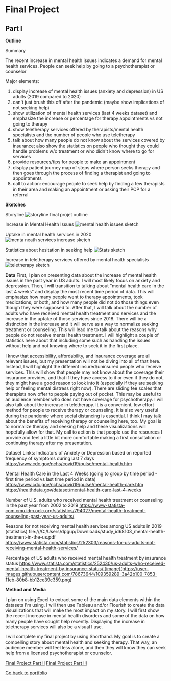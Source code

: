 # Final Project

## Part I ##

**Outline** 

Summary

The recent increase in mental health issues indicates a demand for mental health services.
People can seek help by going to a psychotherapist or counselor

Major elements: 
1. display increase of mental health issues (anxiety and depression) in US adults (2019 compared to 2020)
2. can't just brush this off after the pandemic (maybe show implications of not seeking help)
3. show utilization of mental health services (last 4 weeks dataset) and emphasize the increase or percentage for therapy appointments vs not going to therapy
4. show teletherapy services offered by therapists/mental health specialists and the number of people who use teletherapy
5. talk about how many people do not know about the services covered by insurance; also show the statistics on people who thought they could handle problems w/o treatment
   or who didn't know where to go for services
6. provide resources/tips for people to make an appointment
7. display patient journey map of steps where person seeks therapy and then goes through the process of finding a therapist and going to appointments
8. call to action: encourage people to seek help by finding a few therapists in their area and making an appointment or asking their PCP for a referral


**Sketches**

Storyline
![storyline final projet outline](https://user-images.githubusercontent.com/78673644/109439660-4e2a1680-79fd-11eb-9224-a14317d74d0a.png)

Increase in Mental Health Issues
![mental health issues sketch](https://user-images.githubusercontent.com/78673644/109439702-7154c600-79fd-11eb-8418-7889eee112e8.png)

Uptake in mental health services in 2020
![menta neath services increase sketch](https://user-images.githubusercontent.com/78673644/109439689-66019a80-79fd-11eb-9a7f-a488485254cd.png)

Statistics about hesitation in seeking help
![Stats sketch](https://user-images.githubusercontent.com/78673644/109439717-7a459780-79fd-11eb-9e0f-ab254e6f93f3.png)

Increase in teletherapy services offered by mental health specialists
![teletherapy sketch](https://user-images.githubusercontent.com/78673644/109439727-83366900-79fd-11eb-8610-5aab4322f038.png)

**Data**
First, I plan on presenting data about the increase of mental health issues in the past year in US adults. I will most likely focus on anxiety and depression. 
Then, I will transition to talking about "mental health care in the last 4 weeks" and display the most recent time period of data. This will emphasize how many people went to therapy appointments, took medications, or both, and how many people did not do those things even though they were supposed to. After that, I will talk about the number of adults who have received mental health treatment and services and the increase in the uptake of those services since 2018. There will be a distinction in the increase and it will serve as a way to normalize seeking treatment or counseling. This will lead me to talk about the reasons why people do not receive mental health treatment. I will highlight a couple of statistics here about that including some such as handling the issues without help and not knowing where to seek it in the first place. 

I know that accessibility, affordability, and insurance coverage are all relevant issues, but my presentation will not be diving into all of that here. Instead, I will highlight the different insured/uninsured people who receive services. This will show that people may not know about the coverage their insurance provides, and that if they have access to it or even if they do not, they might have a good reason to look into it (especially if they are seeking help or feeling mental distress right now). There are sliding fee scales that therapists now offer to people paying out of pocket. This may be useful to an audience member who does not have coverage for psychotherapy. I will also talk about the increase in teletherapy. It is a convenient, low effort method for people to receive therapy or counseling. It is also very useful during the pandemic where social distancing is essential. I think I may talk about the benefits of receiving therapy or counseling here, too. My goal is to normalize therapy and seeking help and these visualizations will hopefully allow for that. My call to action is that people use the resources I provide and feel a little bit more comfortable making a first consultation or continuing therapy after my presentation. 

Dataset Links:
Indicators of Anxiety or Depression based on reported frequency of symptoms during last 7 days
https://www.cdc.gov/nchs/covid19/pulse/mental-health.htm

Mental Health Care in the Last 4 Weeks (going to group by time period - first time period vs last time period in data)
https://www.cdc.gov/nchs/covid19/pulse/mental-health-care.htm
https://healthdata.gov/dataset/mental-health-care-last-4-weeks

Number of U.S. adults who received mental health treatment or counseling in the past year from 2002 to 2019
https://www-statista-com.cmu.idm.oclc.org/statistics/794027/mental-health-treatment-counseling-past-year-us-adults/

Reasons for not receiving mental health services among US adults in 2019 (statistics)
file:///C:/Users/dpgup/Downloads/study_id68103_mental-health-treatment-in-the-us.pdf
https://www.statista.com/statistics/252303/reasons-for-us-adults-not-receiving-mental-health-services/

Percentage of US adults who received mental health treatment by insurance status
https://www.statista.com/statistics/252430/us-adults-who-received-mental-health-treatment-by-insurance-status/![image](https://user-images.githubusercontent.com/78673644/109359289-3a42b100-7853-11eb-80b8-bb12ce39c359.png)

**Method and Media**

I plan on using Excel to extract some of the main data elements within the datasets I'm using. I will then use Tableau and/or Flourish to create the data visualizations that will make the most impact on my story. I will first show the recent increase in mental health disorders and some of the data on how many people have sought help recently. Displaying the increase in teletherapy services will also be a visual I use. 

I will complete my final project by using Shorthand. My goal is to create a compelling story about mental health and seeking therapy. That way, an audience member will feel less alone, and then they will know they can seek help from a licensed psychotherapist or counselor. 


[Final Project Part II](/finalprojectpartii.md)
[Final Project Part III](/finalprojectpartiii.md)

[Go back to portfolio](/README.md)

